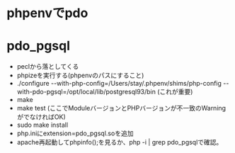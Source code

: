 # phpenvでpdo

# pdo_pgsql
* peclから落としてくる
* phpizeを実行する(phpenvのパスにすること)
* ./configure --with-php-config=/Users/stay/.phpenv/shims/php-config --with-pdo-pgsql=/opt/local/lib/postgresql93/bin (これが重要)
* make
* make test (ここでModuleバージョンとPHPバージョンが不一致のWarningがでなければOK)
* sudo make install
* php.iniにextension=pdo_pgsql.soを追加
* apache再起動してphpinfo();を見るか、php -i | grep pdo_pgsqlで確認。

